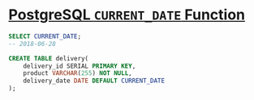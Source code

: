 # [PostgreSQL `CURRENT_DATE` Function](http://www.postgresqltutorial.com/postgresql-current_date/)

```sql
SELECT CURRENT_DATE;
-- 2018-06-28
```

```sql
CREATE TABLE delivery(
    delivery_id SERIAL PRIMARY KEY,
    product VARCHAR(255) NOT NULL,
    delivery_date DATE DEFAULT CURRENT_DATE
);
```